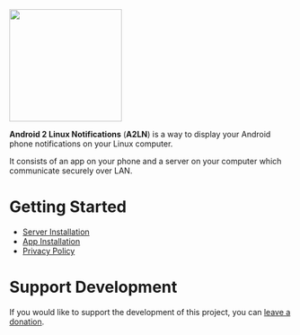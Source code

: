 <img src="https://raw.githubusercontent.com/patri9ck/a2ln-app/main/images/icon-transparent.png" height="200">

**Android 2 Linux Notifications** (**A2LN**) is a way to display your Android phone notifications on your Linux computer.

It consists of an app on your phone and a server on your computer which communicate securely over LAN.

# Getting Started
- [Server Installation](server.md)
- [App Installation](app.md)
- [Privacy Policy](privacy-policy.md)

# Support Development
If you would like to support the development of this project, you can [leave a donation](../index.md).
